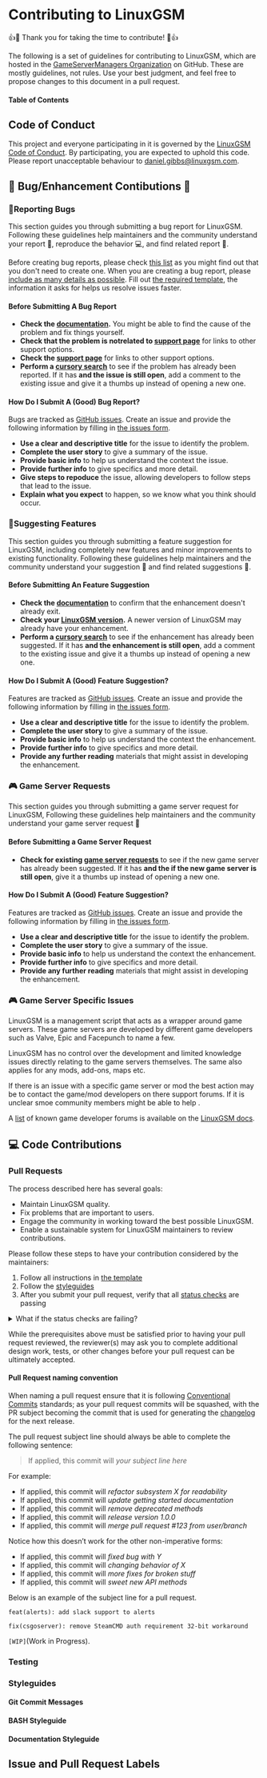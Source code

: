 


# Contributing to LinuxGSM

👍🎉 Thank you for taking the time to contribute! 🎉👍

The following is a set of guidelines for contributing to LinuxGSM, which are hosted in the [GameServerManagers Organization](https://github.com/gameservermanagers) on GitHub. These are mostly guidelines, not rules. Use your best judgment, and feel free to propose changes to this document in a pull request.

#### Table of Contents

## Code of Conduct

This project and everyone participating in it is governed by the [LinuxGSM Code of Conduct](https://github.com/GameServerManagers/linuxgsm/blob/master/CODE_OF_CONDUCT.md). By participating, you are expected to uphold this code. Please report unacceptable behaviour to [daniel.gibbs@linuxgsm.com](mailto:daniel.gibbs@linuxgsm.com).

## 🎉 Bug/Enhancement Contibutions 🐛
###  🐛Reporting Bugs

This section guides you through submitting a bug report for LinuxGSM. Following these guidelines help maintainers and the community understand your report 📝, reproduce the behavior 💻, and find related report 🔎.

Before creating bug reports, please check [this list](https://github.com/GameServerManagers/linuxgsm/blob/master/CONTRIBUTING.md#before-submitting-a-bug-report) as you might find out that you don't need to create one. When you are creating a bug report, please [include as many details as possible](https://github.com/atom/atom/blob/master/CONTRIBUTING.md#how-do-i-submit-a-good-bug-report). Fill out [the required template](https://github.com/atom/.github/blob/master/.github/ISSUE_TEMPLATE/bug_report.md), the information it asks for helps us resolve issues faster.

#### Before Submitting A Bug Report

-   **Check the  [documentation]([https://docs.linuxgsm.com/](https://docs.linuxgsm.com/)).**  You might be able to find the cause of the problem and fix things yourself. 
- **Check that the problem is notrelated to   [support page](https://linuxgsm/com/support)**  for links to other support options.
-   **Check the  [support page](https://linuxgsm/com/support)**  for links to other support options.
-   **Perform a  [cursory search](https://github.com/search?q=org:GameServerManagers%20type:issues&type=Issues)**  to see if the problem has already been reported. If it has  **and the issue is still open**, add a comment to the existing issue and give it a thumbs up instead of opening a new one.
#### How Do I Submit A (Good) Bug Report?
Bugs are tracked as [GitHub issues](https://guides.github.com/features/issues/). Create an issue and provide the following information by filling in [the issues form](https://github.com/GameServerManagers/LinuxGSM/issues/new/choose).

- **Use a clear and descriptive title** for the issue to identify the problem.
- **Complete the user story** to give a summary of the issue.
- **Provide basic info** to help us understand the context the issue.
- **Provide further info** to give specifics and more detail.
- **Give steps to repoduce** the issue, allowing developers to follow steps that lead to the issue.
- **Explain what you expect** to happen, so we know what you think should occur.

### 🎉Suggesting Features

This section guides you through submitting a feature suggestion for LinuxGSM, including completely new features and minor improvements to existing functionality. Following these guidelines help maintainers and the community understand your suggestion 📝 and find related suggestions 🔎.

#### Before Submitting An Feature Suggestion

-  **Check the  [documentation]([https://docs.linuxgsm.com/](https://docs.linuxgsm.com/))** to confirm that the enhancement doesn't already exit. 
- **Check your [LinuxGSM version](https://docs.linuxgsm.com/commands/update-lgsm).** A newer version of LinuxGSM may already have your enhancement. 
-   **Perform a  [cursory search](https://github.com/search?q=org:GameServerManagers%20type:issues&type=Issues)**  to see if the enhancement has already been suggested. If it has  **and the  enhancement is still open**, add a comment to the existing issue and give it a thumbs up instead of opening a new one.
####  How Do I Submit A (Good) Feature Suggestion?
Features are tracked as [GitHub issues](https://guides.github.com/features/issues/). Create an issue and provide the following information by filling in [the issues form](https://github.com/GameServerManagers/LinuxGSM/issues/new/choose).

- **Use a clear and descriptive title** for the issue to identify the problem.
- **Complete the user story** to give a summary of the issue.
- **Provide basic info** to help us understand the context the enhancement.
- **Provide further info** to give specifics and more detail.
- **Provide any further reading** materials that might assist in developing the enhancement.

### :video_game: Game Server Requests

This section guides you through submitting a game server request for LinuxGSM, Following these guidelines help maintainers and the community understand your game server request 📝

#### Before Submitting a Game Server Request


-   **Check for existing [game server requests](https://github.com/GameServerManagers/LinuxGSM/labels/type%3A%20game%20server%20request)**  to see if the new game server has already been suggested. If it has  **and the if the new game server is still open**, give it a thumbs up instead of opening a new one.
####  How Do I Submit A (Good) Feature Suggestion?
Features are tracked as [GitHub issues](https://guides.github.com/features/issues/). Create an issue and provide the following information by filling in [the issues form](https://github.com/GameServerManagers/LinuxGSM/issues/new/choose).

- **Use a clear and descriptive title** for the issue to identify the problem.
- **Complete the user story** to give a summary of the issue.
- **Provide basic info** to help us understand the context the enhancement.
- **Provide further info** to give specifics and more detail.
- **Provide any further reading** materials that might assist in developing the enhancement.
### :video_game: Game Server Specific Issues
LinuxGSM is a management script that acts as a wrapper around game servers. These game servers are developed by different game developers such as Valve, Epic and Facepunch to name a few. 

LinuxGSM has no control over the development and limited knowledge issues directly relating to the game servers themselves. The same also applies for any mods, add-ons, maps etc. 

If there is an issue with a specific game server or mod the best action may be to contact the game/mod developers on there support forums. If it is unclear smoe community members might be able to help . 

A [list](https://docs.linuxgsm.com/support/game-server) of known game developer forums is available on the [LinuxGSM docs](https://docs.linuxgsm.com/support/game-server).

## :computer: Code Contributions
### Pull Requests

The process described here has several goals:

- Maintain LinuxGSM quality.
- Fix problems that are important to users.
- Engage the community in working toward the best possible LinuxGSM.
- Enable a sustainable system for LinuxGSM maintainers to review contributions.

Please follow these steps to have your contribution considered by the maintainers:

1. Follow all instructions in [the template](PULL_REQUEST_TEMPLATE.md)
2. Follow the [styleguides](#styleguides)
3. After you submit your pull request, verify that all [status checks](https://help.github.com/articles/about-status-checks/) are passing 
<details><summary>What if the status checks are failing?</summary>If a status check is failing, and you believe that the failure is unrelated to your change, please leave a comment on the pull request explaining why you believe the failure is unrelated. A maintainer will re-run the status check for you. If we conclude that the failure was a false positive, then we will open an issue to track that problem with our status check suite.</details>

While the prerequisites above must be satisfied prior to having your pull request reviewed, the reviewer(s) may ask you to complete additional design work, tests, or other changes before your pull request can be ultimately accepted.
#### Pull Request naming convention
When naming a pull request ensure that it is following [Conventional Commits](https://www.conventionalcommits.org/) standards; as your pull request commits will be squashed, with the PR subject becoming the commit that is used for generating the [changelog](https://github.com/GameServerManagers/LinuxGSM/releases) for the next release.

The pull request subject line should always be able to complete the following sentence:

> If applied, this commit will *your subject line here*

For example:

-   If applied, this commit will  _refactor subsystem X for readability_
-   If applied, this commit will  _update getting started documentation_
-   If applied, this commit will  _remove deprecated methods_
-   If applied, this commit will  _release version 1.0.0_
-   If applied, this commit will  _merge pull request #123 from user/branch_

Notice how this doesn’t work for the other non-imperative forms:

-   If applied, this commit will  _fixed bug with Y_
-   If applied, this commit will  _changing behavior of X_
-   If applied, this commit will  _more fixes for broken stuff_
-   If applied, this commit will  _sweet new API methods_

Below is an example of the subject line for a pull request.
```
feat(alerts): add slack support to alerts
```
```
fix(csgoserver): remove SteamCMD auth requirement 32-bit workaround 
```

 `[WIP]`(Work in Progress).
 ### Testing
### Styleguides
#### Git Commit Messages
#### BASH Styleguide
#### Documentation Styleguide
## Issue and Pull Request Labels

